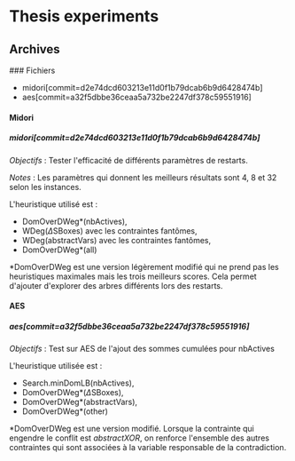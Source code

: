 # Thesis experiments

## Archives

### Fichiers
- midori[commit=d2e74dcd603213e11d0f1b79dcab6b9d6428474b]
- aes[commit=a32f5dbbe36ceaa5a732be2247df378c59551916]

#### Midori
##### midori[commit=d2e74dcd603213e11d0f1b79dcab6b9d6428474b]

*Objectifs* : Tester l'efficacité de différents paramètres de restarts.

*Notes* : Les paramètres qui donnent les meilleurs résultats sont 4, 8 et 32 selon les instances.

L'heuristique utilisé est :

- DomOverDWeg*(nbActives),
- WDeg($\Delta$SBoxes) avec les contraintes fantômes,
- WDeg(abstractVars) avec les contraintes fantômes,
- DomOverDWeg*(all)

*DomOverDWeg est une version légèrement modifié qui ne prend pas les heuristiques maximales mais les trois meilleurs scores. Cela permet d'ajouter d'explorer des arbres différents lors des restarts.

#### AES
##### aes[commit=a32f5dbbe36ceaa5a732be2247df378c59551916]

*Objectifs* : Test sur AES de l'ajout des sommes cumulées pour nbActives

L'heuristique utilisée est :
- Search.minDomLB(nbActives),
- DomOverDWeg*($\Delta$SBoxes),
- DomOverDWeg*(abstractVars),
- DomOverDWeg*(other)

*DomOverDWeg est une version modifié. Lorsque la contrainte qui engendre le conflit est *abstractXOR*, on renforce l'ensemble des autres contraintes qui sont associées à la variable responsable de la contradiction.